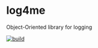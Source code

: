 # log4me
Object-Oriented library for logging

[![build](https://github.com/AlexIlyushkin/log4me/actions/workflows/build.yml/badge.svg?event=push)](https://github.com/AlexIlyushkin/log4me/actions?query=workflow%3Abuild) 
